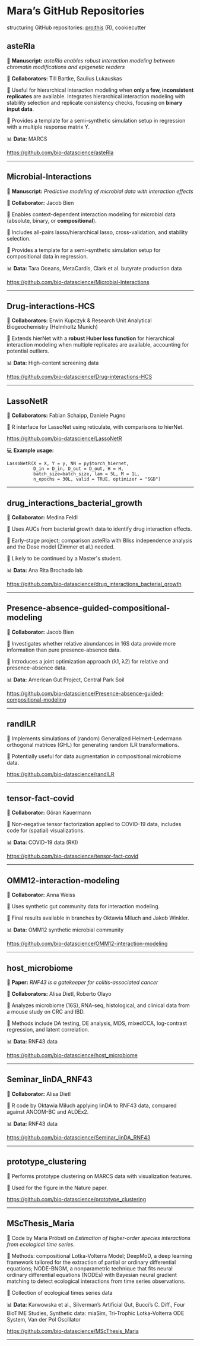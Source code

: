 # Mara’s GitHub Repositories

structuring GitHub repositories: [projthis](https://ijlyttle.github.io/projthis/articles/projthis.html) (R), cookiecutter 

## **asteRIa**

📝 **Manuscript:** *asteRIa enables robust interaction modeling between chromatin modifications and epigenetic readers*

🤝 **Collaborators:** Till Bartke, Saulius Lukauskas

🔹 Useful for hierarchical interaction modeling when **only a few, inconsistent replicates** are available. Integrates hierarchical interaction modeling with stability selection and replicate consistency checks, focusing on **binary input data**.

🔹 Provides a template for a semi-synthetic simulation setup in regression with a multiple response matrix Y.

📊 **Data:** MARCS 

https://github.com/bio-datascience/asteRIa

---

## **Microbial-Interactions**

📝 **Manuscript:** *Predictive modeling of microbial data with interaction effects*

🤝 **Collaborator:** Jacob Bien

🔹 Enables context-dependent interaction modeling for microbial data (absolute, binary, or **compositional**).

🔹 Includes all-pairs lasso/hierarchical lasso, cross-validation, and stability selection.

🔹 Provides a template for a semi-synthetic simulation setup for compositional data in regression.

📊 **Data:** Tara Oceans, MetaCardis, Clark et al. butyrate production data

https://github.com/bio-datascience/Microbial-Interactions

---

## **Drug-interactions-HCS**

🤝 **Collaborators:** Erwin Kupczyk & Research Unit Analytical Biogeochemistry (Helmholtz Munich)

🔹 Extends hierNet with a **robust Huber loss function** for hierarchical interaction modeling when multiple replicates are available, accounting for potential outliers.

📊 **Data:** High-content screening data

 https://github.com/bio-datascience/Drug-interactions-HCS

---

## **LassoNetR**

🤝 **Collaborators:** Fabian Schaipp, Daniele Pugno

🔹 R interface for LassoNet using reticulate, with comparisons to hierNet.

 https://github.com/bio-datascience/LassoNetR

💻 **Example usage:**

```
LassoNetR(X = X, Y = y, NN = py$torch_hiernet,
          D_in = D_in, D_out = D_out, H = H,
          batch_size=batch_size, lam = 5L, M = 1L,
          n_epochs = 30L, valid = TRUE, optimizer = "SGD")
```

---

## **drug_interactions_bacterial_growth**

🤝 **Collaborator:** Medina Feldl

🔹 Uses AUCs from bacterial growth data to identify drug interaction effects.

🔹 Early-stage project; comparison asteRIa with Bliss independence analysis and the Dose model (Zimmer et al.) needed.

🔹 Likely to be continued by a Master's student.

📊 **Data:** Ana Rita Brochado lab

https://github.com/bio-datascience/drug_interactions_bacterial_growth

---

## **Presence-absence-guided-compositional-modeling**

🤝 **Collaborator:** Jacob Bien

🔹 Investigates whether relative abundances in 16S data provide more information than pure presence-absence data.

🔹 Introduces a joint optimization approach (λ1, λ2) for relative and presence-absence data.

📊 **Data:** American Gut Project, Central Park Soil 

https://github.com/bio-datascience/Presence-absence-guided-compositional-modeling

---

## **randILR**

🔹 Implements simulations of (random) Generalized Helmert-Ledermann orthogonal matrices (GHL) for generating random ILR transformations.

🔹 Potentially useful for data augmentation in compositional microbiome data.

 https://github.com/bio-datascience/randILR

---

## **tensor-fact-covid**

🤝 **Collaborator:** Göran Kauermann

🔹 Non-negative tensor factorization applied to COVID-19 data, includes code for (spatial) visualizations.

📊 **Data:** COVID-19 data (RKI) 

https://github.com/bio-datascience/tensor-fact-covid

---

## **OMM12-interaction-modeling**

🤝 **Collaborator:** Anna Weiss

🔹 Uses synthetic gut community data for interaction modeling.

🔹 Final results available in branches by Oktawia Miluch and Jakob Winkler.

📊 **Data:** OMM12 synthetic microbial community

https://github.com/bio-datascience/OMM12-interaction-modeling

---

## **host_microbiome**

📝 **Paper:** *RNF43 is a gatekeeper for colitis-associated cancer*

🤝 **Collaborators:** Alisa Dietl, Roberto Olayo

🔹 Analyzes microbiome (16S), RNA-seq, histological, and clinical data from a mouse study on CRC and IBD.

🔹 Methods include DA testing, DE analysis, MDS, mixedCCA, log-contrast regression, and latent correlation.

📊 **Data:** RNF43 data 

https://github.com/bio-datascience/host_microbiome

---

## **Seminar_linDA_RNF43**

🤝 **Collaborator:** Alisa Dietl

🔹 R code by Oktawia Miluch applying linDA to RNF43 data, compared against ANCOM-BC and ALDEx2.

📊 **Data:** RNF43 data

https://github.com/bio-datascience/Seminar_linDA_RNF43

---

## **prototype_clustering**

🔹 Performs prototype clustering on MARCS data with visualization features.

🔹 Used for the figure in the Nature paper. 

https://github.com/bio-datascience/prototype_clustering

---

## MScThesis_Maria

🔹 Code by Maria Pröbstl on *Estimation of higher-order species interactions from ecological time series*.

🔹 Methods: compositional Lotka-Volterra Model; DeepMoD, a deep learning framework tailored for the extraction of partial or ordinary differential equations; NODE-BNGM, a nonparametric technique that fits neural ordinary differential equations (NODEs) with Bayesian neural gradient matching to detect ecological interactions from time series observations.

🔹 Collection of ecological times series data

📊 **Data:** Karwowska et al., Silverman’s Artificial Gut, Bucci’s C. Diff., Four BioTIME Studies, Synthetic data: miaSim, Tri-Trophic Lotka-Volterra
ODE System, Van der Pol Oscillator 

https://github.com/bio-datascience/MScThesis_Maria

---

